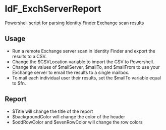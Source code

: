 # IdF_ExchServerReport
Powershell script for parsing Identity Finder Exchange scan results

## Usage

* Run a remote Exchange server scan in Identity Finder and export the results to a CSV.
* Change the $CSVLocation variable to import the CSV to Powershell.
* Change the values of $mailServer, $mailTo, and $mailFrom to use your Exchange server to email the results to a single mailbox. 
* To mail each individual user their results, set the $mailTo variable equal to $fn. 


## Report

* $Title will change the title of the report
* $backgroundColor will change the color of the header
* $oddRowColor and $evenRowColor will change the row colors
